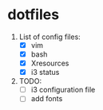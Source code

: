 # dotfiles
1. List of config files: 
	- [x] vim
	- [x] bash
	- [x] Xresources
	- [x] i3 status
2. TODO:
	- [ ] i3 configuration file
	- [ ] add fonts
